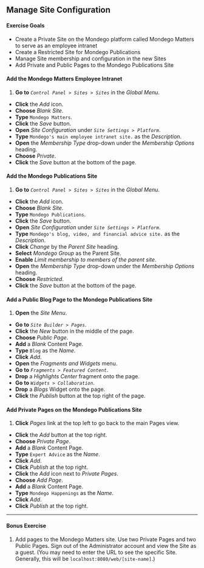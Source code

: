 <a href="#" id="3"></a>

## Manage Site Configuration

<div class="ahead">

#### Exercise Goals

- Create a Private Site on the Mondego platform called Mondego Matters to serve as an employee intranet
- Create a Restricted Site for Mondego Publications
- Manage Site membership and configuration in the new Sites
- Add Private and Public Pages to the Mondego Publications Site

 </div>

#### Add the Mondego Matters Employee Intranet
1. **Go to** _`Control Panel > Sites > Sites`_ in the _Global Menu_.
* **Click** the _Add_ icon.
* **Choose** _Blank Site_.
* **Type** `Mondego Matters`.
* **Click** the _Save_ button.
* **Open** _Site Configuration_ under _`Site Settings > Platform`_.
* **Type** `Mondego's main employee intranet site.` as the _Description_.
* **Open** the _Membership Type_ drop-down under the _Membership Options_ heading.
* **Choose** _Private_.
* **Click** the _Save_ button at the bottom of the page.

#### Add the Mondego Publications Site
1. **Go to** _`Control Panel > Sites > Sites`_ in the _Global Menu_.
* **Click** the _Add_ icon.
* **Choose** _Blank Site_.
* **Type** `Mondego Publications`.
* **Click** the _Save_ button.
* **Open** _Site Configuration_ under _`Site Settings > Platform`_.
* **Type** `Mondego's blog, video, and financial advice site.` as the _Description_.
* **Click** _Change_ by the _Parent Site_ heading. 
* **Select** _Mondego Group_ as the Parent Site.
* **Enable** _Limit membership to members of the parent site_.
* **Open** the _Membership Type_ drop-down under the _Membership Options_ heading.
* **Choose** _Restricted_.
* **Click** the _Save_ button at the bottom of the page.

#### Add a Public Blog Page to the Mondego Publications Site
1. **Open** the _Site Menu_. 
* **Go to** _`Site Builder > Pages`_.   
* **Click** the _New_ button in the middle of the page.
* **Choose** _Public Page_.
* **Add** a _Blank_ Content Page.
* **Type** `Blog` as the _Name_.
* **Click** _Add_.
* **Open** the _Fragments and Widgets_ menu.
* **Go to** _`Fragments > Featured Content`_.
* **Drop** a _Highlights Center_ fragment onto the page. 
* **Go to** _`Widgets > Collaboration`_.
* **Drop** a _Blogs_ Widget onto the page.
* **Click** the _Publish_ button at the top right of the page.

#### Add Private Pages on the Mondego Publications Site
1. **Click** _Pages_ link at the top left to go back to the main Pages view.
* **Click** the _Add_ button at the top right. 
* **Choose** _Private Page_.
* **Add** a _Blank_ Content Page.
* **Type** `Expert Advice` as the _Name_.
* **Click** _Add_.
* **Click** _Publish_ at the top right.
* **Click** the _Add_ icon next to _Private Pages_.
* **Choose** _Add Page_.
* **Add** a _Blank_ Content Page.
* **Type** `Mondego Happenings` as the _Name_.
* **Click** _Add_.
* **Click** _Publish_ at the top right.

---
#### Bonus Exercise
1. Add pages to the Mondego Matters site. Use two Private Pages and two Public Pages. Sign out of the Administrator account and view the Site as a guest. (You may need to enter the URL to see the specific Site. Generally, this will be `localhost:8080/web/[site-name]`.)

